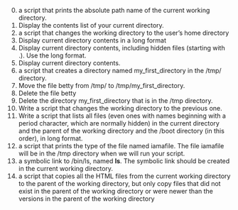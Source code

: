 0. a script that prints the absolute path name of the current working directory.
1. Display the contents list of your current directory.
2. a script that changes the working directory to the user’s home directory
3. Display current directory contents in a long format
4. Display current directory contents, including hidden files (starting with .). Use the long format.
5. Display current directory contents.
6. a script that creates a directory named my_first_directory in the /tmp/ directory.
7. Move the file betty from /tmp/ to /tmp/my_first_directory.
8. Delete the file betty
9. Delete the directory my_first_directory that is in the /tmp directory.
10. Write a script that changes the working directory to the previous one.
11. Write a script that lists all files (even ones with names beginning with a period character, which are normally hidden) in the current directory and the parent of the working directory and the /boot directory (in this order), in long format.
12. a script that prints the type of the file named iamafile. The file iamafile will be in the /tmp directory when we will run your script.
13. a symbolic link to /bin/ls, named __ls__. The symbolic link should be created in the current working directory.
14. a script that copies all the HTML files from the current working directory to the parent of the working directory, but only copy files that did not exist in the parent of the working directory or were newer than the versions in the parent of the working directory
